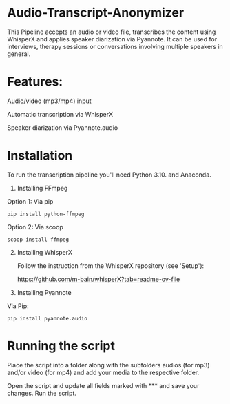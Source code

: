 # Audio-Transcript-Anonymizer

This Pipeline accepts an audio or video file, transcribes the content using WhisperX and applies speaker diarization via Pyannote.
It can be used for interviews, therapy sessions or conversations involving multiple speakers in general.

# Features:

Audio/video (mp3/mp4) input

Automatic transcription via WhisperX

Speaker diarization via Pyannote.audio

# Installation

To run the transcription pipeline you'll need Python 3.10. and Anaconda.

1. Installing FFmpeg
   
  Option 1: Via pip
  
    pip install python-ffmpeg
   
  Option 2: Via scoop
  
    scoop install ffmpeg
   
2. Installing WhisperX
   
   Follow the instruction from the WhisperX repository (see 'Setup'):
   
   https://github.com/m-bain/whisperX?tab=readme-ov-file
   
4. Installing Pyannote
   
  Via Pip:

    pip install pyannote.audio

# Running the script
Place the script into a folder along with the subfolders audios (for mp3) and/or video (for mp4) and add your media to the respective folder.

Open the script and update all fields marked with *** and save your changes. 
Run the script. 


